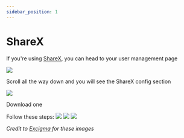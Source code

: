 ```yaml
---
sidebar_position: 1
---
```


# ShareX

If you're using [ShareX](https://getsharex.com), you can head to your user management page

![](https://i.diced.me/u/VgA0pJ.png)

Scroll all the way down and you will see the ShareX config section

![](https://i.diced.me/u/DFmNEL.png)

Download one

Follow these steps:
![](https://cdn.discordapp.com/attachments/669622767850749954/890749443836620830/unknown.png)
![](https://cdn.discordapp.com/attachments/669622767850749954/890749876076433418/unknown.png)
![](https://cdn.discordapp.com/attachments/669622767850749954/890750501652664400/unknown.png)

*Credit to [Excigma](https://github.com/Excigma) for these images*